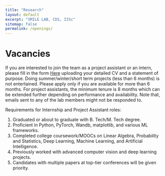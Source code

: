 ```yaml
---
title: "Research"
layout: default
excerpt: "SMILE LAB, CDS, IISc"
sitemap: false
permalink: /openings/
---
```


# Vacancies 

If you are interested to join the team as a project assistant or an intern, please fill in the form [Here]() uploading your detailed CV and a statement of purpose. Doing summer/winter/short term projects (less than 6 months) is not entertained. Please apply only if you are available for more than 6 months. For project assistants, the minimum tenure is 8 months which can be extended further depending on performance and availability. Note that, emails sent to any of the lab members might not be responded to.  

Requirements for Internship and Project Assistant roles:

1. Graduated or about to graduate with B. Tech/M. Tech degree.
2. Proficient in Python, PyTorch, Wandb, matplotlib, and various ML frameworks. 
3. Completed college coursework/MOOCs on Linear Algebra, Probability and Statistics, Deep Learning, Machine Learning, and Artificial Intelligence.
4. Previously worked with advanced computer vision and deep learning projects.
5. Candidates with multiple papers at top-tier conferences will be given priority.
